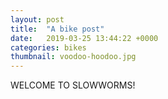 ```yaml
---
layout: post
title:  "A bike post"
date:   2019-03-25 13:44:22 +0000
categories: bikes
thumbnail: voodoo-hoodoo.jpg
---
```

WELCOME TO SLOWWORMS!
